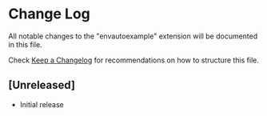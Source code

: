 # Change Log

All notable changes to the "envautoexample" extension will be documented in this file.

Check [Keep a Changelog](http://keepachangelog.com/) for recommendations on how to structure this file.

## [Unreleased]

- Initial release